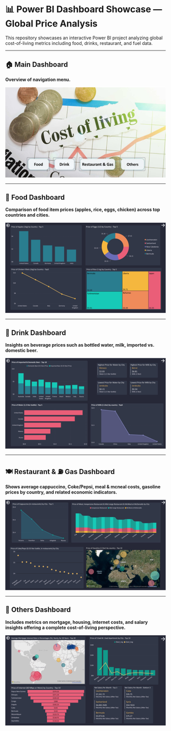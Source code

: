 # 📊 Power BI Dashboard Showcase — Global Price Analysis

This repository showcases an interactive Power BI project analyzing global cost-of-living metrics including food, drinks, restaurant, and fuel data.  

---

## 🏠 Main Dashboard
**Overview of navigation menu.**

![Main Dashboard](img/1.jpg)

---

## 🍎 Food Dashboard
**Comparison of food item prices (apples, rice, eggs, chicken) across top countries and cities.**

![Food Dashboard](img/2.jpg)

---

## 🍹 Drink Dashboard
**Insights on beverage prices such as bottled water, milk, imported vs. domestic beer.**

![Drink Dashboard](img/3.jpg)

---

## 🍽️ Restaurant & ⛽ Gas Dashboard
**Shows average cappuccino, Coke/Pepsi, meal & mcneal costs, gasoline prices by country, and related economic indicators.**

![Restaurant & Gas Dashboard](img/4.jpg)

---

## 💼 Others Dashboard
**Includes metrics on mortgage, housing, internet costs, and salary insights offering a complete cost-of-living perspective.**

![Others Dashboard](img/5.jpg)
